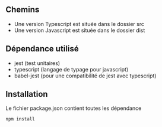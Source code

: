 ## Chemins
- Une version Typescript est située dans le dossier src
- Une version Javascript est située dans le dossier dist

## Dépendance utilisé
- jest (test unitaires)
- typescript (langage de typage pour javascript)
- babel-jest (pour une compatibilité de jest avec typescript)

## Installation
Le fichier package.json contient toutes les dépendance

```bash
npm install
```